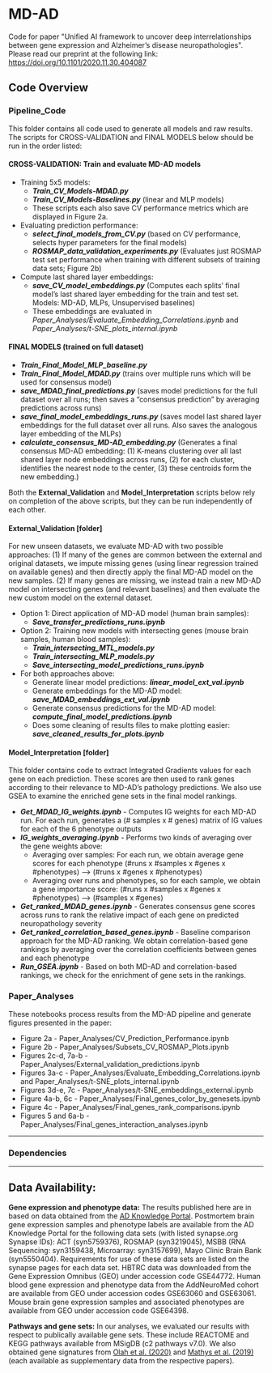 # MD-AD

Code for paper "Unified AI framework to uncover deep interrelationships between gene expression and Alzheimer’s disease neuropathologies". Please read our preprint at the following link: https://doi.org/10.1101/2020.11.30.404087


## Code Overview

### Pipeline_Code

This folder contains all code used to generate all models and raw results.
The scripts for CROSS-VALIDATION and FINAL MODELS below should be run in the order listed: 

#### CROSS-VALIDATION:  Train and evaluate MD-AD models
- Training 5x5 models:
	- **_Train_CV_Models-MDAD.py_**
	- **_Train_CV_Models-Baselines.py_** (linear and MLP models)
	- These scripts each also save CV performance metrics which are displayed in Figure 2a.
- Evaluating prediction performance:
	- **_select_final_models_from_CV.py_** (based on CV performance, selects hyper parameters for the final models)
	- **_ROSMAP_data_validation_experiments.py_** (Evaluates just ROSMAP test set performance when training with different subsets of training data sets; Figure 2b)
- Compute last shared layer embeddings:
	- **_save_CV_model_embeddings.py_**  (Computes each splits’ final model’s last shared layer embedding for the train and test set. Models: MD-AD, MLPs, Unsupervised baselines)
	- These embeddings are evaluated in _Paper_Analyses/Evaluate_Embedding_Correlations.ipynb_ and _Paper_Analyses/t-SNE_plots_internal.ipynb_

#### FINAL MODELS (trained on full dataset)
- **_Train_Final_Model_MLP_baseline.py_**
- **_Train_Final_Model_MDAD.py_** (trains over multiple runs which will be used for consensus model)
- **_save_MDAD_final_predictions.py_** (saves model predictions for the full dataset over all runs; then saves a “consensus prediction” by averaging predictions across runs)
- **_save_final_model_embeddings_runs.py_** (saves model last shared layer embeddings for the full dataset over all runs. Also saves the analogous layer embedding of the MLPs)
- **_calculate_consensus_MD-AD_embedding.py_** (Generates a final consensus MD-AD embedding: (1) K-means clustering over all last shared layer node embeddings across runs, (2) for each cluster, identifies the nearest node to the center, (3) these centroids form the new embedding.)

Both the **External_Validation** and **Model_Interpretation** scripts below rely on completion of the above scripts, but they can be run independently of each other.

####  External_Validation [folder]
For new unseen datasets, we evaluate MD-AD with two possible approaches: (1) If many of the genes are common between the external and original datasets, we impute missing genes (using linear regression trained on available genes) and then directly apply the final MD-AD model on the new samples. (2) If many genes are missing, we instead train a new MD-AD model on intersecting genes (and relevant baselines) and then evaluate the new custom model on the external dataset.  
- Option 1:  Direct application of MD-AD model (human brain samples):
	- **_Save_transfer_predictions_runs.ipynb_**
- Option 2: Training new models with intersecting genes (mouse brain samples, human blood samples):
	- **_Train_intersecting_MTL_models.py_**
	- **_Train_intersecting_MLP_models.py_**
	- **_Save_intersecting_model_predictions_runs.ipynb_**
- For both approaches above:
	- Generate linear model predictions: **_linear_model_ext_val.ipynb_**
	- Generate embeddings for the MD-AD model: **_save_MDAD_embeddings_ext_val.ipynb_**
	- Generate consensus predictions for the MD-AD model: **_compute_final_model_predictions.ipynb_**
	- Does some cleaning of results files to make plotting easier: **_save_cleaned_results_for_plots.ipynb_**

#### Model_Interpretation [folder]
This folder contains code to extract Integrated Gradients values for each gene on each prediction. These scores are then used to rank genes according to their relevance to MD-AD’s pathology predictions. We also use GSEA to examine the enriched gene sets in the final model rankings.

- **_Get_MDAD_IG_weights.ipynb_** - Computes IG weights for each MD-AD run. For each run, generates a (# samples x # genes) matrix of IG values for each of the 6 phenotype outputs
- **_IG_weights_averaging.ipynb_** - Performs two kinds of averaging over the gene weights above:
	- Averaging over samples: For each run, we obtain average gene scores for each phenotype (#runs x #samples x #genes x #phenotypes) --> (#runs x #genes x #phenotypes)
	- Averaging over runs and phenotypes, so for each sample, we obtain a gene importance score: (#runs x #samples x #genes x #phenotypes) --> (#samples x #genes)
- **_Get_ranked_MDAD_genes.ipynb_** - Generates consensus gene scores across runs to rank the relative impact of each gene on predicted neuropathology severity
- **_Get_ranked_correlation_based_genes.ipynb_** - Baseline comparison approach for the MD-AD ranking. We obtain correlation-based gene rankings by averaging over the correlation coefficients between genes and each phenotype
- **_Run_GSEA.ipynb_** - Based on both MD-AD and correlation-based rankings, we check for the enrichment of gene sets in the rankings.

### Paper_Analyses
These notebooks process results from the MD-AD pipeline and generate figures presented in the paper:
- Figure 2a - Paper_Analyses/CV_Prediction_Performance.ipynb
- Figure 2b - Paper_Analyses/Subsets_CV_ROSMAP_Plots.ipynb
- Figures 2c-d, 7a-b - Paper_Analyses/External_validation_predictions.ipynb
- Figures 3a-c - Paper_Analyses/Evaluate_Embedding_Correlations.ipynb and Paper_Analyses/t-SNE_plots_internal.ipynb
- Figures 3d-e, 7c - Paper_Analyses/t-SNE_embeddings_external.ipynb
- Figure 4a-b, 6c - Paper_Analyses/Final_genes_color_by_genesets.ipynb
- Figure 4c - Paper_Analyses/Final_genes_rank_comparisons.ipynb
- Figures 5 and 6a-b - Paper_Analyses/Final_genes_interaction_analyses.ipynb

------------
### Dependencies 


-----------
## Data Availability:
**Gene expression and phenotype data:** The results published here are in based on data obtained from the [AD Knowledge Portal](https://adknowledgeportal.synapse.org/). Postmortem brain gene expression samples and phenotype labels are available from the AD Knowledge Portal for the following data sets (with listed synapse.org Synapse IDs):  ACT (syn5759376), ROSMAP (syn3219045), MSBB (RNA Sequencing: syn3159438, Microarray: syn3157699), Mayo Clinic Brain Bank (syn5550404). Requirements for use of these data sets are listed on the synapse pages for each data set. HBTRC data was downloaded from the Gene Expression Omnibus (GEO) under accession code GSE44772.  Human blood gene expression and phenotype data from the AddNeuroMed cohort are available from GEO under accession codes GSE63060 and GSE63061. Mouse brain gene expression samples and associated phenotypes are available from GEO under accession code GSE64398.

**Pathways and gene sets:** In our analyses, we evaluated our results with respect to publically available gene sets. These include REACTOME and KEGG pathways available from MSigDB (c2 pathways v7.0). We also obtained gene signatures from [Olah et al. (2020)](https://doi.org/10.1038/s41467-020-19737-2) and [Mathys et al. (2019)](https://doi.org/10.1038/s41586-019-1195-2) (each available as supplementary data from the respective papers).


